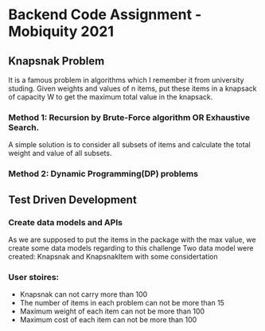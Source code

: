 # Backend Code Assignment - Mobiquity 2021

## Knapsnak Problem
It is a famous problem in algorithms which I remember it from university studing.
Given weights and values of n items, put these items in a knapsack of capacity W to get the maximum total value in the knapsack.

### Method 1: Recursion by Brute-Force algorithm OR Exhaustive Search.
A simple solution is to consider all subsets of items and calculate the total weight and value of all subsets.

### Method 2: Dynamic Programming(DP) problems


## Test Driven Development

### Create data models and APIs
As we are supposed to put the items in the package with the max value, we create some data models regarding to this challenge
Two data model were created: Knapsnak and KnapsnakItem with some considertation 

### User stoires:
- Knapsnak can not carry more than 100
- The number of items in each problem can not be more than 15 
- Maximum weight of each item can not be more than 100
- Maximum cost of each item can not be more than 100 



